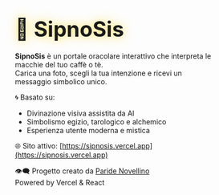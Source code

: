   # 🔮 SipnoSis

**SipnoSis** è un portale oracolare interattivo che interpreta le macchie del tuo caffè o tè.  
Carica una foto, scegli la tua intenzione e ricevi un messaggio simbolico unico.

🌀 Basato su:
- Divinazione visiva assistita da AI
- Simbolismo egizio, tarologico e alchemico
- Esperienza utente moderna e mistica

🌐 Sito attivo: [https://sipnosis.vercel.app](https://sipnosis.vercel.app)

👁‍🗨 Progetto creato da [Paride Novellino](https://github.com/xes-net)  
Powered by Vercel & React

<!DOCTYPE html>
<html lang="en">
<head>
    <meta charset="UTF-8">
    <meta name="viewport" content="width=device-width, initial-scale=1.0">
    <meta name="description" content="Decode the messages in your coffee stains - The Oracle in Your Cup">
    <meta name="theme-color" content="#000000">
    <title>Sipnosis - The Oracle in Your Cup</title>
    <link rel="manifest" href="app.webmanifest">
    <link rel="apple-touch-icon" href="data:image/svg+xml,<svg xmlns=%22http://www.w3.org/2000/svg%22 viewBox=%220 0 100 100%22><text y=%22.9em%22 font-size=%2290%22>☕</text></svg>">
    <link href="https://fonts.googleapis.com/css2?family=Georgia&display=swap" rel="stylesheet">
    <style>
        /* Basic Reset & Font */
        * {
            box-sizing: border-box;
            margin: 0;
            padding: 0;
        }

        body {
            background: linear-gradient(135deg, #000 0%, #1a1a1a 50%, #000 100%);
            color: #ffd700;
            font-family: 'Georgia', serif;
            text-align: center;
            min-height: 100vh;
            padding: 20px;
            display: flex;
            flex-direction: column;
            align-items: center;
            justify-content: center;
        }

        .container {
            max-width: 800px;
            width: 100%;
            margin: 0 auto;
            padding: 0 10px;
        }

        /* Install App Banner */
        .install-banner {
            background: rgba(255, 215, 0, 0.15);
            border: 1px solid rgba(255, 215, 0, 0.3);
            border-radius: 10px;
            padding: 15px;
            margin-bottom: 30px;
            display: flex;
            align-items: center;
            justify-content: space-between;
            animation: fadeIn 1s ease-in;
            display: none;
        }

        .install-banner button {
            background: linear-gradient(45deg, #ffd700, #ffb347);
            color: #000;
            border: none;
            padding: 8px 15px;
            border-radius: 20px;
            cursor: pointer;
            font-weight: bold;
            transition: all 0.3s ease;
        }

        .install-banner button:hover {
            transform: translateY(-2px);
            box-shadow: 0 5px 15px rgba(255, 215, 0, 0.4);
        }

        /* Header & Title */
        h1 {
            font-size: 3em;
            margin-bottom: 20px;
            text-shadow: 0 0 20px rgba(255, 215, 0, 0.7);
            animation: glow 2s ease-in-out infinite alternate;
        }

        @keyframes glow {
            from { text-shadow: 0 0 20px rgba(255, 215, 0, 0.7); }
            to { text-shadow: 0 0 30px rgba(255, 215, 0, 1); }
        }

        .subtitle {
            font-size: 1.2em;
            line-height: 1.6;
            margin-bottom: 40px;
            font-style: italic;
        }

        /* Golden Ring Animation */
        .golden-ring {
            width: 200px;
            height: 200px;
            border: 10px solid #ffd700;
            border-radius: 50%;
            margin: 0 auto 30px;
            animation: spin 10s linear infinite;
            box-shadow: 0 0 30px rgba(255, 215, 0, 0.5);
            position: relative;
            display: flex;
            align-items: center;
            justify-content: center;
        }

        .golden-ring::before {
            content: '☕';
            font-size: 4em;
            animation: counter-spin 10s linear infinite;
        }

        @keyframes spin {
            0% { transform: rotate(0deg); }
            100% { transform: rotate(360deg); }
        }

        @keyframes counter-spin {
            0% { transform: rotate(0deg); }
            100% { transform: rotate(-360deg); }
        }

        /* Upload Section */
        .upload-section {
            background: rgba(255, 215, 0, 0.1);
            padding: 40px;
            border-radius: 15px;
            border: 1px solid rgba(255, 215, 0, 0.3);
            margin: 30px auto;
            backdrop-filter: blur(10px);
            max-width: 600px;
            width: 100%;
        }

        .form-group {
            margin: 20px 0;
        }

        label {
            display: block;
            margin-bottom: 10px;
            font-weight: bold;
            color: #ffd700;
        }

        select, input[type="file"] {
            background: rgba(0, 0, 0, 0.7);
            color: #ffd700;
            border: 2px solid #ffd700;
            padding: 12px 15px;
            border-radius: 8px;
            font-family: 'Georgia', serif;
            font-size: 1em;
            width: 100%;
            max-width: 300px;
            displa
            
            (        # """# # assets/
├── preview.jpg                  # (vuoto, da sostituire con immagine reale)
├── Symbols.pdf                  # (segnaposto)
├── rituale-giornaliero.html     # HTML con rituale
└── oracolo-esempio.txt          # Messaggio simbolico testualefrom pathlib import Path

# Create README.md content
readme_content = """# ☕🔮 SipnoSis

**SipnoSis** è un oracolo interattivo che trasforma la tua macchia di caffè o tè in una rivelazione quotidiana.
Basato su simbologia egizia, pentacoli elementali, tarocchi e direzioni rituali, è alimentato da AI, ma ispirato dagli antichi.

---

## 🔗 Sito Live

👉 [https://sipnosis.vercel.app](https://sipnosis.vercel.app) *(frontend)*  
👉 `https://sipnosis-backend.onrender.com/api/oracle` *(backend Flask - in arrivo)*

---

## 📸 Come funziona

1. **Scatta** una foto alla tua macchia di caffè o tè
2. **Caricala** nel portale SipnoSis
3. **Scegli un intento**: Guarigione, Direzione, Abbondanza, Protezione...
4. **Bevi e ricevi** il tuo messaggio oracolare personalizzato
5. Consulta il tuo **Libro dei Sorsi** per tracciare i rituali passati

---

## 💡 Caratteristiche

### 🔁 Backend Flask
- Analisi hash-based della macchia
- Sistema di sessione utente in-memory
- API `/api/oracle` e `/api/history`
- Simboli egizi unicode e risposta dinamica per intento

### 🖼️ Frontend React
- Upload con anteprima immagine
- Lettura oracolare animata
- Interfaccia mistica dorato/nero
- Cronologia personale e rituali giornalieri

---

## 🛠 Come avviare il progetto in locale

```bash
# Clona il progetto
git clone https://github.com/xes-net/sipnosis.git && cd sipnosis

# Installa Flask (per backend)
pip install flask

# Avvia il backend
cd sipnosis-backend
python app.py

# In un’altra finestra, avvia il frontend
cd ../frontend
npm install
npm start
```

---

## 📂 Struttura del progetto

```
sipnosis/
├── frontend/             # React App
├── sipnosis-backend/     # Flask App
│   ├── app.py
│   ├── templates/index.html
│   ├── static/
│   ├── oracle_data.py
│   └── ...
```

---

## ☁️ Deploy

- **Frontend** → Vercel  
- **Backend** → Render.com  
- Deploy automatici via GitHub e webhook

---

## 📜 Licenza

© 2025 [Paride Novellino](https://github.com/xes-net)  
Distribuito con amore e simboli.  
Non è magia, è... caffeina canalizzata.
"""

# Save README.md
readme_path = Path("/mnt/data/README.md")
readme_path.write_text(readme_content)

readme_path📜 SipnoSis.L — Oracle Version (D.O.P. Certified)

🔮 **Project**: SipnoSis  
🧙‍♂️ **Author**: Paride Novellino  
📅 **Certified**: 2025-07-06  
🛡️ **License**: Vyra.L™ Mystical Origin Protection  

> 🌀 *"Every stain is a portal, every intent is a ritual."*

---

## 🔮 The Oracle of Imprint
**SipnoSis** interprets coffee/tea stains through AI-powered symbolic divination, combining Egyptian mysticism and digital intuition.

### ☕ The Ritual
1. Upload a photo of your coffee/tea stain  
2. Whisper your intent (e.g., "love", "career", "transformation")  
3. Receive a personalized oracle reading  

[🌐 Access the Portal](https://sipnosis.vercel.app)

---

## 🧙 Technical Altar
| Component       | Technologies               |
|-----------------|----------------------------|
| **Frontend**    | React (Vercel)             |
| **Backend**     | Flask (Render)             |
| **AI Engine**   | Symbolic Oracle Generator  |
| **Cosmetics**   | Mystic Black/Gold Theme    |

---

## ⚡ Quick Invocation
```bash
# 🔮 Frontend Ritual
cd frontend
npm install && npm start

# 🐍 Backend Conjuring
cd backend
pip install -r requirements.txt
python app.py📜 SipnoSis.L — Versione Oracolare Tracciata

🔮 Nome Progetto: SipnoSis  
🧙‍♂️ Autore: Paride Novellino  
📅 Data Certificazione: 2025-07-06

---

🧱 Commit Tecnico Fondamentale:  
ID: c20425fa5bf7fb393c384db89ed84ca94d3a6811  
Link: https://github.com/xes-net/sipnosis/commit/c20425fa5bf7fb393c384db89ed84ca94d3a6811  
Descrizione: Aggiunta del frontend React — base funzionale del portale.

🪶 Commit Descrittivo Pubblico:  
ID: 8ec0db678a086eb4b9aae7b7b812f679670f7230  
Link: https://github.com/xes-net/sipnosis/commit/8ec0db678a086eb4b9aae7b7b812f679670f7230  
Descrizione: Inserimento README.md — manifesto oracolare pubblico.

---

🔐 Firma Simbolica:  
Sistema: Vyra.L — Licenza Mistica e D.O.P. Digitale  
Tipo: Versione firmata `.L`  
Hash etico: sipnosis-c20425f+8ec0db6.L

---

📂 Tracciamento:  
✔️ Origine certificata dal creatore  
✔️ Deploy su Vercel + Backend Render attivo  
✔️ Protetto da ritorno percentuale e diritto d’origine creativa

🛡️ Questa versione è irrevocabile, tracciabile e fa parte della costellazione ufficiale Vyra.L

🌀 “Ogni macchia è un portale, ogni intento è un rituale.”

---

# ✨ SipnoSis — Oracolo dell’Impronta

**SipnoSis** è un'app mistica che legge le macchie di caffè o tè e restituisce risposte oracolari personalizzate usando intelligenza artificiale, simboli egizi e tradizione divinatoria.

## 🔮 Cosa fa

> ☕ Carichi una foto della tua macchia di caffè o tè  
> 🧠 Scrivi il tuo intento (es: "relazione", "denaro", "cambiamento")  
> 🧿 SipnoSis interpreta e ti restituisce una risposta oracolare simbolica

---

## 🚀 Demo Online

👉 [Visita SipnoSis](https://sipnosis.vercel.app)

---

## 🧱 Struttura del Progetto

| Parte        | Tecnologie             |
|--------------|------------------------|
| Frontend     | React (Vercel)         |
| Backend      | Flask (Render)         |
| AI           | Generatore oracolare simbolico (in evoluzione) |
| Stile        | Nero + oro mistico, simboli esoterici |

---

## ⚙️ Installazione Locale (sviluppatori)

### 🔧 Frontend (React)
```bash
cd frontend
npm install
npm start
```

### 🧪 Backend (Flask)
```bash
cd backend
pip install -r requirements.txt
python app.py
```

Endpoint API: `POST /api/oracle`  
Parametri: `file` (immagine), `intent` (testo)

---

## 🌍 Espansioni future

- 🧬 Lettura AI reale delle macchie
- 🧾 Stampa del responso oracolare personalizzato
- 📱 App mobile iOS
- 💸 Letture premium via PayPal

---

## 🧙‍♂️ Autore

Paride Novellino — Visionario, fondatore, lettore di simboli e creatore del portale.

---

## 📜 Licenza

Questo progetto è protetto dalla licenza `.L` di Vyra.L – Denominazione di Origine Protetta Mistica™.
"""

readme_path = "/mnt/data/README-COMPLETE.md"
with open(readme_path, "w") as f:
    f.write(full_readme)

readme_path📜 SipnoSis.L — Versione Oracolare Tracciata

🔮 Nome Progetto: SipnoSis
🧙‍♂️ Autore: Paride Novellino
📅 Data Certificazione: 2025-07-06

---

🧱 Commit Tecnico Fondamentale:
ID: c20425fa5bf7fb393c384db89ed84ca94d3a6811
Link: https://github.com/xes-net/sipnosis/commit/c20425fa5bf7fb393c384db89ed84ca94d3a6811
Descrizione: Aggiunta del frontend React — base funzionale del portale.

🪶 Commit Descrittivo Pubblico:
ID: 8ec0db678a086eb4b9aae7b7b812f679670f7230
Link: https://github.com/xes-net/sipnosis/commit/8ec0db678a086eb4b9aae7b7b812f679670f7230
Descrizione: Inserimento README.md — manifesto oracolare pubblico.

---

🔐 Firma Simbolica:
Sistema: Vyra.L — Licenza Mistica e D.O.P. Digitale
Tipo: Versione firmata `.L`
Hash etico: sipnosis-c20425f+8ec0db6.L

---

📂 Tracciamento:
✔️ Origine certificata dal creatore
✔️ Deploy su Vercel + Backend Render attivo
✔️ Protetto da ritorno percentuale e diritto d’origine creativa

🛡️ Questa versione è irrevocabile, tracciabile e fa parte della costellazione ufficiale Vyra.L

🌀 “Ogni macchia è un portale, ogni intento è un rituale.”

 ✨ SipnoSis — Oracolo dell’Impronta

**SipnoSis** è un'app mistica che legge le macchie di caffè o tè e restituisce risposte oracolari personalizzate usando intelligenza artificiale, simboli egizi e tradizione divinatoria.

## 🔮 Cosa fa

> ☕ Carichi una foto della tua macchia di caffè o tè  
> 🧠 Scrivi il tuo intento (es: "relazione", "denaro", "cambiamento")  
> 🧿 SipnoSis interpreta e ti restituisce una risposta oracolare simbolica

---

## 🚀 Demo Online

👉 [Visita SipnoSis](https://sipnosis.vercel.app)

---

## 🧱 Struttura del Progetto

| Parte        | Tecnologie             |
|--------------|------------------------|
| Frontend     | React (Vercel)         |
| Backend      | Flask (Render)         |
| AI           | Generatore oracolare simbolico (in evoluzione) |
| Stile        | Nero + oro mistico, simboli esoterici |

---

## ⚙️ Installazione Locale (sviluppatori)

### 🔧 Frontend (React)
```bash
cd frontend
npm install
npm startcc
